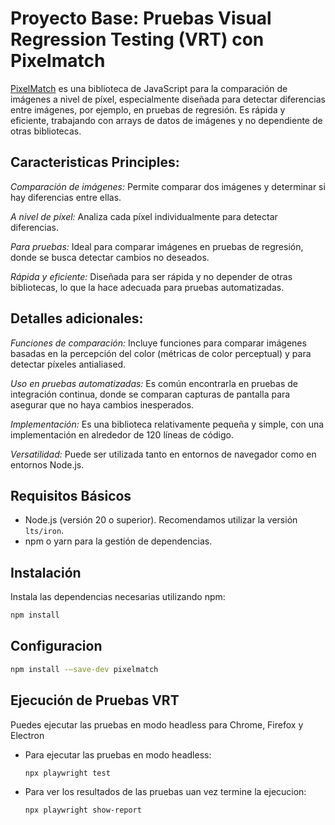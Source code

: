 
# Proyecto Base: Pruebas Visual Regression Testing (VRT) con Pixelmatch

[PixelMatch](https://github.com/mapbox/pixelmatch/blob/main/README.md) es una biblioteca de JavaScript para la comparación de imágenes a nivel de píxel, especialmente diseñada para detectar diferencias entre imágenes, por ejemplo, en pruebas de regresión. Es rápida y eficiente, trabajando con arrays de datos de imágenes y no dependiente de otras bibliotecas. 

## Caracteristicas Principles:
*Comparación de imágenes:*
Permite comparar dos imágenes y determinar si hay diferencias entre ellas. 

*A nivel de píxel:*
Analiza cada píxel individualmente para detectar diferencias. 

*Para pruebas:*
Ideal para comparar imágenes en pruebas de regresión, donde se busca detectar cambios no deseados. 

*Rápida y eficiente:*
Diseñada para ser rápida y no depender de otras bibliotecas, lo que la hace adecuada para pruebas automatizadas. 

## Detalles adicionales:

*Funciones de comparación:*
Incluye funciones para comparar imágenes basadas en la percepción del color (métricas de color perceptual) y para detectar píxeles antialiased. 

*Uso en pruebas automatizadas:*
Es común encontrarla en pruebas de integración continua, donde se comparan capturas de pantalla para asegurar que no haya cambios inesperados. 

*Implementación:*
Es una biblioteca relativamente pequeña y simple, con una implementación en alrededor de 120 líneas de código. 

*Versatilidad:*
Puede ser utilizada tanto en entornos de navegador como en entornos Node.js. 

## Requisitos Básicos

- Node.js (versión 20 o superior). Recomendamos utilizar la versión `lts/iron`.
- npm o yarn para la gestión de dependencias.

## Instalación

Instala las dependencias necesarias utilizando npm:

```bash
npm install
```

## Configuracion

```bash
npm install -–save-dev pixelmatch

```


## Ejecución de Pruebas VRT

Puedes ejecutar las pruebas en modo headless para Chrome, Firefox y Electron

- Para ejecutar las pruebas en modo headless:

    ```bash
    npx playwright test
    ```

- Para ver los resultados de las pruebas uan vez termine la ejecucion:

    ```bash
    npx playwright show-report
    ```